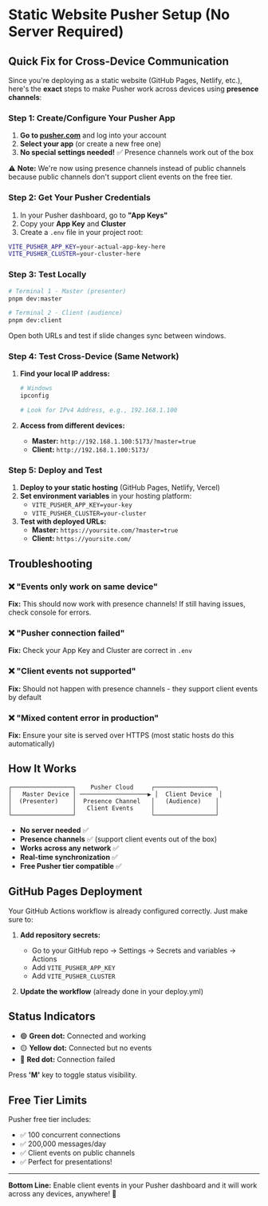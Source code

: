 # Static Website Pusher Setup (No Server Required)

## Quick Fix for Cross-Device Communication

Since you're deploying as a static website (GitHub Pages, Netlify, etc.), here's the **exact** steps to make Pusher work across devices using **presence channels**:

### Step 1: Create/Configure Your Pusher App

1. **Go to [pusher.com](https://pusher.com/)** and log into your account
2. **Select your app** (or create a new free one)
3. **No special settings needed!** ✅ Presence channels work out of the box

⚠️ **Note:** We're now using presence channels instead of public channels because public channels don't support client events on the free tier.

### Step 2: Get Your Pusher Credentials

1. In your Pusher dashboard, go to **"App Keys"**
2. Copy your **App Key** and **Cluster**
3. Create a `.env` file in your project root:

```bash
VITE_PUSHER_APP_KEY=your-actual-app-key-here
VITE_PUSHER_CLUSTER=your-cluster-here
```

### Step 3: Test Locally

```bash
# Terminal 1 - Master (presenter)
pnpm dev:master

# Terminal 2 - Client (audience) 
pnpm dev:client
```

Open both URLs and test if slide changes sync between windows.

### Step 4: Test Cross-Device (Same Network)

1. **Find your local IP address:**
   ```bash
   # Windows
   ipconfig
   
   # Look for IPv4 Address, e.g., 192.168.1.100
   ```

2. **Access from different devices:**
   - **Master:** `http://192.168.1.100:5173/?master=true`
   - **Client:** `http://192.168.1.100:5173/`

### Step 5: Deploy and Test

1. **Deploy to your static hosting** (GitHub Pages, Netlify, Vercel)
2. **Set environment variables** in your hosting platform:
   - `VITE_PUSHER_APP_KEY=your-key`
   - `VITE_PUSHER_CLUSTER=your-cluster`
3. **Test with deployed URLs:**
   - **Master:** `https://yoursite.com/?master=true`
   - **Client:** `https://yoursite.com/`

## Troubleshooting

### ❌ "Events only work on same device"

**Fix:** This should now work with presence channels! If still having issues, check console for errors.

### ❌ "Pusher connection failed"

**Fix:** Check your App Key and Cluster are correct in `.env`

### ❌ "Client events not supported"  

**Fix:** Should not happen with presence channels - they support client events by default

### ❌ "Mixed content error in production"

**Fix:** Ensure your site is served over HTTPS (most static hosts do this automatically)

## How It Works

```
┌─────────────────┐    Pusher Cloud     ┌─────────────────┐
│   Master Device │ ───────────────────▶ │  Client Device  │
│  (Presenter)    │  Presence Channel   │   (Audience)    │
│                 │   Client Events     │                 │
└─────────────────┘                     └─────────────────┘
```

- **No server needed** ✅
- **Presence channels** ✅ (support client events out of the box)
- **Works across any network** ✅  
- **Real-time synchronization** ✅
- **Free Pusher tier compatible** ✅

## GitHub Pages Deployment

Your GitHub Actions workflow is already configured correctly. Just make sure to:

1. **Add repository secrets:**
   - Go to your GitHub repo → Settings → Secrets and variables → Actions
   - Add `VITE_PUSHER_APP_KEY` 
   - Add `VITE_PUSHER_CLUSTER`

2. **Update the workflow** (already done in your deploy.yml)

## Status Indicators

- 🟢 **Green dot:** Connected and working
- 🟡 **Yellow dot:** Connected but no events 
- 🔴 **Red dot:** Connection failed

Press **'M'** key to toggle status visibility.

## Free Tier Limits

Pusher free tier includes:
- ✅ 100 concurrent connections
- ✅ 200,000 messages/day  
- ✅ Client events on public channels
- ✅ Perfect for presentations!

---

**Bottom Line:** Enable client events in your Pusher dashboard and it will work across any devices, anywhere! 🚀
